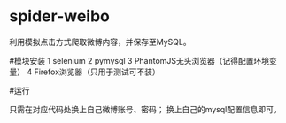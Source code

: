 # spider-weibo
利用模拟点击方式爬取微博内容，并保存至MySQL。

#模块安装
1    selenium
2    pymysql
3    PhantomJS无头浏览器（记得配置环境变量）
4    Firefox浏览器（只用于测试可不装）

#运行

只需在对应代码处换上自己微博账号、密码；
换上自己的mysql配置信息即可。
